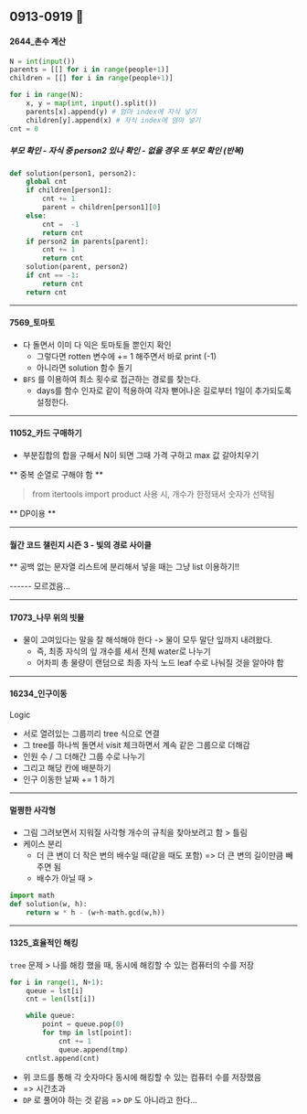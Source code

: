 ## 0913-0919 :ribbon:

#### 2644_촌수 계산

```python
N = int(input())
parents = [[] for i in range(people+1)]
children = [[] for i in range(people+1)]

for i in range(N):
    x, y = map(int, input().split())
    parents[x].append(y) # 엄마 index에 자식 넣기 
    children[y].append(x) # 자식 index에 엄마 넣기 
cnt = 0
```

##### 부모 확인 - 자식 중 person2 있나 확인 - 없을 경우 또 부모 확인 (반복)

```python
def solution(person1, person2):
    global cnt
    if children[person1]:
        cnt += 1
        parent = children[person1][0]
    else:
        cnt =  -1
        return cnt
    if person2 in parents[parent]:
        cnt += 1
        return cnt
    solution(parent, person2)
    if cnt == -1:
        return cnt
    return cnt
```

<hr>

#### 7569_토마토

- 다 돌면서 이미 다 익은 토마토들 뿐인지 확인 
  - 그렇다면 rotten 변수에 += 1 해주면서 바로 print (-1)
  - 아니라면 solution 함수 돌기 
- `BFS` 를 이용하여 최소 횟수로 접근하는 경로를 찾는다. 
  - days를 함수 인자로 같이 적용하여 각자 뻗어나온 길로부터 1일이 추가되도록 설정한다. 

<hr>

#### 11052_카드 구매하기 

- 부분집합의 합을 구해서 N이 되면 그때 가격 구하고 max 값 갈아치우기 

** 중복 순열로 구해야 함 ** 

> from itertools import product 사용 시, 개수가 한정돼서 숫자가 선택됨 

** DP이용 ** 



<hr>

#### 월간 코드 챌린지 시즌 3 - 빛의 경로 사이클

** 공백 없는 문자열 리스트에 분리해서 넣을 때는 그냥 list 이용하기!! 

------ 모르겠음...

<hr>

#### 17073_나무 위의 빗물

- 물이 고여있다는 말을 잘 해석해야 한다 -> 물이 모두 말단 잎까지 내려왔다. 
  - 즉, 최종 자식의 잎 개수를 세서 전체 water로 나누기 
  - 어차피 총 물량이 랜덤으로 최종 자식 노드 leaf 수로 나눠질 것을 알아야 함

<hr>

#### 16234_인구이동

Logic 

- 서로 열려있는 그룹끼리 tree 식으로 연결 
- 그 tree를 하나씩 돌면서 visit 체크하면서 계속 같은 그룹으로 더해감
- 인원 수 / 그 더해간 그룹 수로 나누기 
- 그리고 해당 칸에 배분하기 
- 인구 이동한 날짜 += 1 하기 

<hr>

#### 멀쩡한 사각형

- 그림 그려보면서 지워질 사각형 개수의 규칙을 찾아보려고 함 > 틀림 
- 케이스 분리 
  - 더 큰 변이 더 작은 변의 배수일 때(같을 때도 포함) => 더 큰 변의 길이만큼 빼주면 됨 
  - 배수가 아닐 때 >

```python
import math
def solution(w, h):
    return w * h - (w+h-math.gcd(w,h))
```

<hr>

#### 1325_효율적인 해킹

`tree` 문제 > 나를 해킹 했을 때, 동시에 해킹할 수 있는 컴퓨터의 수를 저장 

```python
for i in range(1, N+1):
    queue = lst[i]
    cnt = len(lst[i])

    while queue:
        point = queue.pop(0)
        for tmp in lst[point]:
            cnt += 1
            queue.append(tmp)
    cntlst.append(cnt)
```

- 위 코드를 통해 각 숫자마다 동시에 해킹할 수 있는 컴퓨터 수를 저장했음 
- => 시간초과 
- `DP` 로 풀어야 하는 것 같음 => `DP` 도 아니라고 한다...



